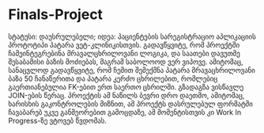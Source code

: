 # Finals-Project

სტატუსი: დაუსრულებელი; 
იდეა: პაციენტების სარეგისტრაციო აპლიკაციის პროტოტიპი პატარა ვეტ-კლინიკისთვის. 
გადავწყვიტე, რომ პროექტში ჩამეინტეგრებინა მრავალცხრილოვანი ლოგიკა, და საათები დავუთმე შესაბამისი ბაზის მოძიებას, მაგრამ საბოლოოდ ვერ ვიპოვე. ამიტომაც, სანაცვლოდ გადავწყვიტე, რომ ჩემით შემექმნა პატარა მრავაცხრილოვანი ბაზა 50 ჩანაწერითა და პატარა კერძო ცხრილებით, რომლებიც გაერთიანებულია FK-ებით ერთ საერთო ცხრილში. გზადაგზა ვისწავლე JOIN-ების წერაც. პროექტის ამ ნაწილს ბევრი დრო დაეთმო, ამიტომაც, ხარისხის გაკონტროლების მიზნით, ამ პროექტს დასრულებულ ფორმატში ჩავაბარებ უკვე განმეორებით გამოცდაზე, ამ მომენტისთვის კი Work In Progress-ზე ვტოვებ წვდომას. 
